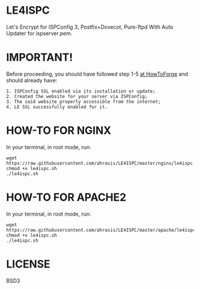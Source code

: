 # LE4ISPC
Let's Encrypt for ISPConfig 3, Postfix+Dovecot, Pure-ftpd With Auto Updater for ispserver.pem.

# IMPORTANT! 
Before proceeding, you should have followed step 1-5 [at HowToForge](https://www.howtoforge.com/community/threads/securing-ispconfig-3-control-panel-port-8080-with-lets-encrypt-free-ssl.75554/) and should already have:
```
1. ISPConfig SSL enabled via its installation or update; 
2. Created the website for your server via ISPConfig;
3. The said website properly accessible from the internet;
4. LE SSL successfully enabled for it.
```

# HOW-TO FOR NGINX
In your terminal, in root mode, run:
```
wget https://raw.githubusercontent.com/ahrasis/LE4ISPC/master/nginx/le4ispc.sh
chmod +x le4ispc.sh
./le4ispc.sh
```

# HOW-TO FOR APACHE2
In your terminal, in root mode, run:
```
wget https://raw.githubusercontent.com/ahrasis/LE4ISPC/master/apache/le4ispc.sh
chmod +x le4ispc.sh
./le4ispc.sh
```

# LICENSE
BSD3
